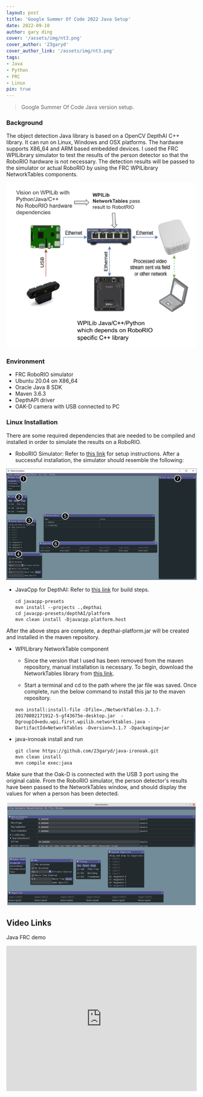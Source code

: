 ```yaml
---
layout: post
title: 'Google Summer Of Code 2022 Java Setup'
date: 2022-09-10
author: gary ding
cover: '/assets/img/nt3.png'
cover_author: '23garyd'
cover_author_link: '/assets/img/nt3.png'
tags: 
- Java 
- Python 
- FRC
- Linux
pin: true
---
```


> Google Summer Of Code Java version setup.

### Background

The object detection Java library is based on a OpenCV DepthAI C++ library. It can run on Linux, Windows and OSX platforms. The hardware supports X86_64 and ARM based embedded devices. I used the FRC WPILibrary simulator to test the results of the person detector so that the RoboRIO hardware is not necessary. The detection results will be passed to the simulator or actual RoboRIO by using the FRC WPILibrary NetworkTables components.


![](/assets/img/frc-robo.png)


### Environment

- FRC RoboRIO simulator
- Ubuntu 20.04 on X86_64 
- Oracle Java 8 SDK
- Maven 3.6.3
- DepthAPI driver
- OAK-D camera with USB connected to PC


### Linux Installation

There are some required dependencies that are needed to be compiled and installed in order to simulate the results on a RoboRIO.


- RoboRIO Simulator: Refer to  [this link](https://docs.wpilib.org/en/stable/docs/software/wpilib-tools/robot-simulation/introduction.html) for setup instructions. After a successful installation, the simulator should resemble the following:



![](/assets/img/frc-sim.png)

- JavaCpp for DepthAI: Refer to  [this link](https://github.com/bytedeco/javacpp-presets) for build steps. 
    ```
    cd javacpp-presets
    mvn install --projects .,depthai
    cd javacpp-presets/depthAI/platform
    mvn clean install -Djavacpp.platform.host
    ```
After the above steps are complete, a depthai-platform.jar will be created and installed in the maven repository.


- WPILibrary NetworkTable component
  - Since the version that I used has been removed from the maven repository, manual installation is necessary.  To begin, download the NetworkTables library from [this link](https://first.wpi.edu/FRC/roborio/maven/development/edu/wpi/first/wpilib/networktables/java/NetworkTables/3.1.7-20170802171912-5-gf43675e/NetworkTables-3.1.7-20170802171912-5-gf43675e-desktop.jar).

   - Start a terminal and cd to the path where the jar file was saved. Once complete, run the below command to install this jar to the maven repository.

    ```
    mvn install:install-file -Dfile=./NetworkTables-3.1.7-20170802171912-5-gf43675e-desktop.jar  -DgroupId=edu.wpi.first.wpilib.networktables.java -DartifactId=NetworkTables -Dversion=3.1.7 -Dpackaging=jar

    ```

- java-ironoak install and run
  
    ```
    git clone https://github.com/23garyd/java-ironoak.git
    mvn clean install
    mvn compile exec:java

    ```
Make sure that the Oak-D is connected with the USB 3 port using the original cable. 
From the RoboRIO simulator, the person detector's results have been passed  to the NetworkTables window, and should display the values for when a person has been detected.

![](/assets/img/nt3.png)


## Video Links

Java FRC demo
<iframe type="text/html" width="100%" height="385" src="https://www.youtube.com/embed/Er9NpnCAC9k" frameborder="0"></iframe>
